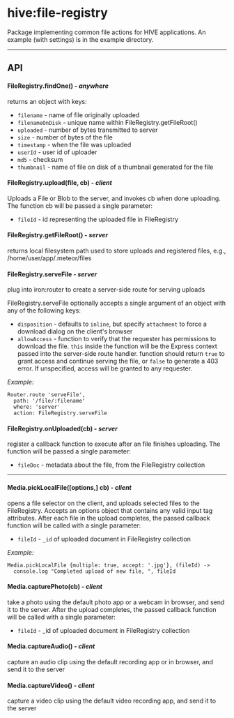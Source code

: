 # hive:file-registry
Package implementing common file actions for HIVE applications. An example (with settings) is in the example directory.

---

## API

#### FileRegistry.findOne() - _anywhere_
returns an object with keys:
  * `filename` - name of file originally uploaded
  * `filenameOnDisk` - unique name within FileRegistry.getFileRoot()
  * `uploaded` - number of bytes transmitted to server
  * `size` - number of bytes of the file
  * `timestamp` - when the file was uploaded
  * `userId` - user id of uploader
  * `md5` - checksum
  * `thumbnail` - name of file on disk of a thumbnail generated for the file

#### FileRegistry.upload(file, cb) - _client_
Uploads a File or Blob to the server, and invokes cb when done uploading.  The function cb will be passed a single parameter:
  * `fileId` - id representing the uploaded file in FileRegistry

#### FileRegistry.getFileRoot() - _server_
returns local filesystem path used to store uploads and registered files, e.g., /home/user/app/.meteor/files


#### FileRegistry.serveFile - _server_
plug into iron:router to create a server-side route for serving uploads

FileRegistry.serveFile optionally accepts a single argument of an object with any of the following keys:

  * `disposition` - defaults to `inline`, but specify `attachment` to force a
    download dialog on the client's browser
  * `allowAccess` - function to verify that the requester has permissions to
    download the file.  `this` inside the function will be the Express context
    passed into the server-side route handler.  function should return `true` to
    grant access and continue serving the file, or `false` to generate a 403 error.
    If unspecified, access will be granted to any requester.

_Example:_

    Router.route 'serveFile',
      path: '/file/:filename'
      where: 'server'
      action: FileRegistry.serveFile

#### FileRegistry.onUploaded(cb) - _server_
register a callback function to execute after an file finishes uploading.  The function will be passed a single parameter:
  * `fileDoc` - metadata about the file, from the FileRegistry collection

---

#### Media.pickLocalFile([options,] cb) - _client_
opens a file selector on the client, and uploads selected files to the
FileRegistry.  Accepts an options object that contains any valid input tag
attributes. After each file in the upload completes, the passed callback
function will be called with a single parameter:
  * `fileId` - `_id` of uploaded document in FileRegistry collection

_Example:_

    Media.pickLocalFile {multiple: true, accept: '.jpg'}, (fileId) ->
      console.log "Completed upload of new file, ", fileId

#### Media.capturePhoto(cb) - _client_
take a photo using the default photo app or a webcam in browser, and send it to the server. After the upload completes, the passed callback function will be called with a single parameter:
 * `fileId` - _id of uploaded document in FileRegistry collection

#### Media.captureAudio() - _client_
capture an audio clip using the default recording app or in browser, and send it to the server

#### Media.captureVideo() - _client_
capture a video clip using the default video recording app, and send it to the server

